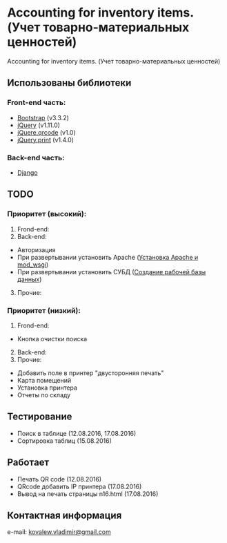 # Accounting for inventory items. (Учет товарно-материальных ценностей)
Accounting for inventory items. (Учет товарно-материальных ценностей)

## Использованы библиотеки

### Front-end часть:
* [Bootstrap](http://bootstrap-3.ru) (v3.3.2)
* [jQuery](https://jquery.com) (v1.11.0)
* [jQuere.qrcode](https://github.com/jeromeetienne/jquery-qrcode) (v1.0)
* [jQuery.print](https://github.com/DoersGuild/jQuery.print) (v1.4.0)

### Back-end часть:
* [Django](https://www.djangoproject.com/)

## TODO

### Приоритет (высокий):
1. Frond-end:
2. Back-end:
  * Авторизация
  * При развертывании установить Apache ([Установка Apache и mod_wsgi](http://djbook.ru/rel1.9/topics/install.html#install-apache-and-mod-wsgi))
  * При развертывании установить СУБД ([Создание рабочей базы данных](http://djbook.ru/rel1.9/topics/install.html#get-your-database-running))
3. Прочие:

### Приоритет (низкий):
1. Frond-end:
  * Кнопка очистки поиска
2. Back-end:
3. Прочие:
  * Добавить поле в принтер "двусторонняя печать"
  * Карта помещений
  * Установка принтера
  * Отчеты по складу

## Тестирование
* Поиск в таблице (12.08.2016, 17.08.2016)
* Сортировка таблиц (15.08.2016)

## Работает
* Печать QR code (12.08.2016)
* QRcode добавить IP принтера (17.08.2016)
* Вывод на печать страницы n16.html (17.08.2016)

## Контактная информация
e-mail: <kovalew.vladimir@gmail.com>